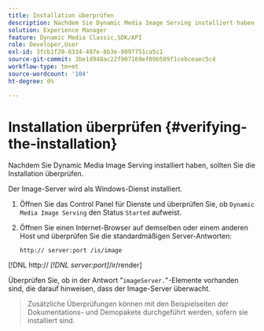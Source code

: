 ```yaml
---
title: Installation überprüfen
description: Nachdem Sie Dynamic Media Image Serving installiert haben, sollten Sie die Installation überprüfen.
solution: Experience Manager
feature: Dynamic Media Classic,SDK/API
role: Developer,User
exl-id: 3fcb1f20-8334-497e-8b3e-9097751ca5c1
source-git-commit: 3be1d948ac22f907169ef09b509f1cebceaec5c4
workflow-type: tm+mt
source-wordcount: '104'
ht-degree: 0%

---
```


# Installation überprüfen {#verifying-the-installation}

Nachdem Sie Dynamic Media Image Serving installiert haben, sollten Sie die Installation überprüfen.

Der Image-Server wird als Windows-Dienst installiert.

1. Öffnen Sie das Control Panel für Dienste und überprüfen Sie, ob `Dynamic Media Image Serving` den Status `Started` aufweist.
1. Öffnen Sie einen Internet-Browser auf demselben oder einem anderen Host und überprüfen Sie die standardmäßigen Server-Antworten:

   `http:// server:port /is/image`

[!DNL  http:// *[!DNL server:port]*/ir/render]

Überprüfen Sie, ob in der Antwort &quot;`imageServer.`&quot;-Elemente vorhanden sind, die darauf hinweisen, dass der Image-Server überwacht.
>Zusätzliche Überprüfungen können mit den Beispielseiten der Dokumentations- und Demopakete durchgeführt werden, sofern sie installiert sind.

